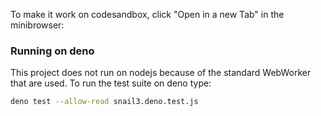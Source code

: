 To make it work on codesandbox, click "Open in a new Tab" in the minibrowser:

### Running on deno

This project does not run on nodejs because of the standard WebWorker that are used.
To run the test suite on deno type:
```bash
deno test --allow-read snail3.deno.test.js
```

